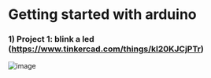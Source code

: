 # Getting started with arduino

### 1) Project 1: blink a led (https://www.tinkercad.com/things/kl20KJCjPTr)
![image](https://user-images.githubusercontent.com/94420252/228684217-e18b19ae-0877-430f-a455-cbd3a5dcbc4e.png)

